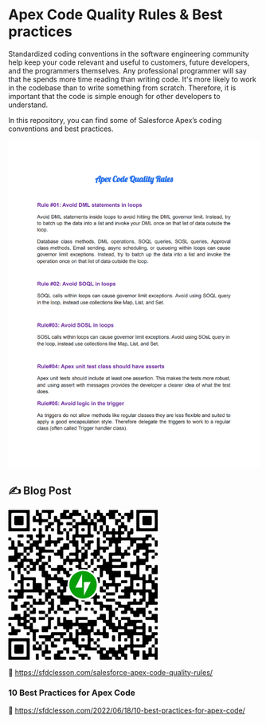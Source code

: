# Apex Code Quality Rules & Best practices

Standardized coding conventions in the software engineering community help keep your code relevant and useful to customers, future developers, and the programmers themselves. Any professional programmer will say that he spends more time reading  than writing code. It's more likely to work in the codebase than to write something from scratch. Therefore, it is important that the code is simple enough for other developers to understand.

In this repository, you can find some of Salesforce Apex’s coding conventions and best practices.

![](https://github.com/arun12209/Apex-Code-Quality-Rules/blob/master/images/apex-code-quality-rules-image.png)

## ✍️ Blog Post
![](https://github.com/arun12209/Apex-Code-Quality-Rules/blob/master/images/qr-post-10-best-practices-for-apex-code.png)

:link: https://sfdclesson.com/salesforce-apex-code-quality-rules/
### 10 Best Practices for Apex Code
:link: https://sfdclesson.com/2022/06/18/10-best-practices-for-apex-code/
